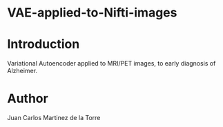 # VAE-applied-to-Nifti-images

# Introduction
Variational Autoencoder applied to MRI/PET images, to early diagnosis of Alzheimer.

# Author
Juan Carlos Martinez de la Torre
